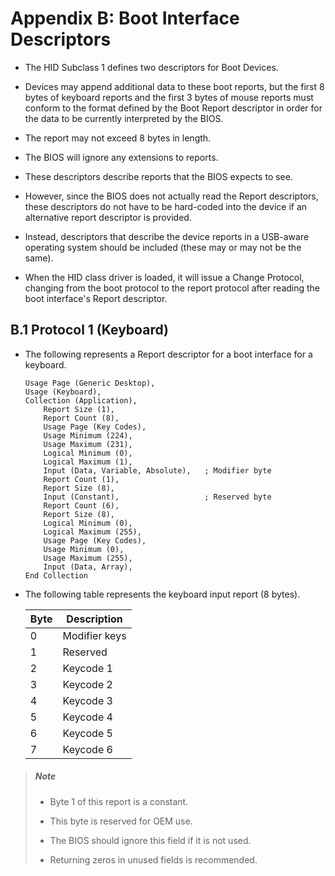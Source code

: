 # Appendix B: Boot Interface Descriptors

- The HID Subclass 1 defines two descriptors for Boot Devices.

- Devices may append additional data to these boot reports, but the first 8 bytes of keyboard reports and the first 3 bytes of mouse reports must conform to the format defined by the Boot Report descriptor in order for the data to be currently interpreted by the BIOS.

- The report may not exceed 8 bytes in length.

- The BIOS will ignore any extensions to reports.

- These descriptors describe reports that the BIOS expects to see.

- However, since the BIOS does not actually read the Report descriptors, these descriptors do not have to be hard-coded into the device if an alternative report descriptor is provided.

- Instead, descriptors that describe the device reports in a USB-aware operating system should be included (these may or may not be the same).

- When the HID class driver is loaded, it will issue a Change Protocol, changing from the boot protocol to the report protocol after reading the boot interface's Report descriptor.

## B.1 Protocol 1 (Keyboard)

- The following represents a Report descriptor for a boot interface for a keyboard.

    ```
    Usage Page (Generic Desktop),
    Usage (Keyboard),
    Collection (Application),
        Report Size (1),
        Report Count (8),
        Usage Page (Key Codes),
        Usage Minimum (224),
        Usage Maximum (231),
        Logical Minimum (0),
        Logical Maximum (1),
        Input (Data, Variable, Absolute),   ; Modifier byte
        Report Count (1),
        Report Size (8),
        Input (Constant),                   ; Reserved byte
        Report Count (6),
        Report Size (8),
        Logical Minimum (0),
        Logical Maximum (255),
        Usage Page (Key Codes),
        Usage Minimum (0),
        Usage Maximum (255),
        Input (Data, Array),
    End Collection
    ```

- The following table represents the keyboard input report (8 bytes).

    |Byte|Description|
    |-|-|
    |0|Modifier keys|
    |1|Reserved|
    |2|Keycode 1|
    |3|Keycode 2|
    |4|Keycode 3|
    |5|Keycode 4|
    |6|Keycode 5|
    |7|Keycode 6|

> ##### Note
>
> - Byte 1 of this report is a constant.
>
> - This byte is reserved for OEM use.
>
> - The BIOS should ignore this field if it is not used.
>
> - Returning zeros in unused fields is recommended.
